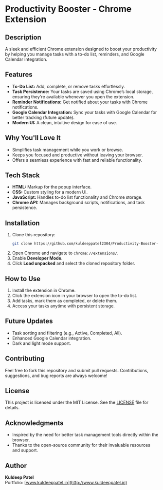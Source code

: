 # Productivity Booster - Chrome Extension

## Description
A sleek and efficient Chrome extension designed to boost your productivity by helping you manage tasks with a to-do list, reminders, and Google Calendar integration.

## Features
- **To-Do List:** Add, complete, or remove tasks effortlessly.
- **Task Persistence:** Your tasks are saved using Chrome’s local storage, ensuring they're available whenever you open the extension.
- **Reminder Notifications:** Get notified about your tasks with Chrome notifications.
- **Google Calendar Integration:** Sync your tasks with Google Calendar for better tracking (future update).
- **Modern UI:** A clean, intuitive design for ease of use.

## Why You'll Love It
- Simplifies task management while you work or browse.
- Keeps you focused and productive without leaving your browser.
- Offers a seamless experience with fast and reliable functionality.

## Tech Stack
- **HTML:** Markup for the popup interface.
- **CSS:** Custom styling for a modern UI.
- **JavaScript:** Handles to-do list functionality and Chrome storage.
- **Chrome API:** Manages background scripts, notifications, and task persistence.

## Installation
1. Clone this repository:
   ```bash
   git clone https://github.com/kuldeeppatel2304/Productivity-Booster-Extension.git
   ```
2. Open Chrome and navigate to `chrome://extensions/`.
3. Enable **Developer Mode**.
4. Click **Load unpacked** and select the cloned repository folder.

## How to Use
1. Install the extension in Chrome.
2. Click the extension icon in your browser to open the to-do list.
3. Add tasks, mark them as completed, or delete them.
4. Access your tasks anytime with persistent storage.

## Future Updates
- Task sorting and filtering (e.g., Active, Completed, All).
- Enhanced Google Calendar integration.
- Dark and light mode support.

## Contributing
Feel free to fork this repository and submit pull requests. Contributions, suggestions, and bug reports are always welcome!

## License
This project is licensed under the MIT License. See the [LICENSE](LICENSE) file for details.

## Acknowledgments
- Inspired by the need for better task management tools directly within the browser.
- Thanks to the open-source community for their invaluable resources and support.

## Author
**Kuldeep Patel**  
Portfolio: [www.kuldeeppatel.in](http://www.kuldeeppatel.in)
